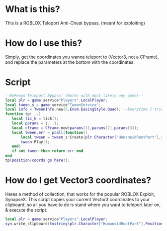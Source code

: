 # What is this?
This is a ROBLOX Teleport Anti-Cheat bypass, (meant for exploiting)

# How do I use this?
Simply, get the coordinates you wanna teleport to (Vector3, not a CFrame), and replace the parameters at the bottom with the coordinates.

# Script
```lua
--0xPeeps Teleport Bypass! (Works with most likely any game)--
local plr = game:service"Players".LocalPlayer;
local tween_s = game:service"TweenService";
local info = TweenInfo.new(5,Enum.EasingStyle.Quad); --Everytime I tried going under 5, I got kicked/detected
function tp(...)
   local tic_k = tick();
   local params = {...};
   local cframe = CFrame.new(params[1],params[2],params[3]);
   local tween,err = pcall(function()
       local tween = tween_s:Create(plr.Character["HumanoidRootPart"],info,{CFrame=cframe});
       tween:Play();
   end)
   if not tween then return err end
end
tp(position/coords go here!);
```

# How do I get Vector3 coordinates?
Heres a method of collection, that works for the popular ROBLOX Exploit, SynapseX. This script copies your current Vector3 coordinates to your clipboard, so all you have to do is stand where you want to teleport later on, & execute the script.
```lua
local plr = game:service"Players".LocalPlayer;
syn.write_clipboard(tostring(plr.Character["HumanoidRootPart"].Position));
```

